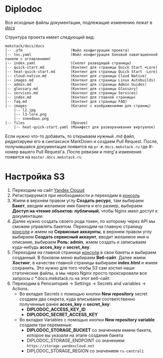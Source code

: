 # Diplodoc



Все исходные файлы документации, подлежащие изменению лежат в [*docs*](./docs/)

Структура проекта имеет следующий вид:
```
mekstack/docs/docs
|-- .yfm                      (Файл конфигурации проекта)
|-- toc.yaml                  (Файл конфигурация боковой навигационной панели с оглавлением)
|-- index.yaml                (Скелет разводящей страницы)
|-- quick-start.md            (Контент для страницы Quick Start +Lore)
|-- heat-quick-start.md       (Контент для страницы Quick Start -Lore)
|-- cloud-native.md           (Контент для страницы Cloud Native)
|-- images.md                 (Контент для страницы Linux Autobuilds)
|-- admin.md                  (Контент для страницы Admin Guides)
|-- glossary.md               (Контент для страницы Glossary)
|-- services.md               (Контент для страницы Services)
|-- index.md                  (Контент для главной страницы)
|-- faq.md                    (Контент для страницы FAQ)
|-- images                    (Каталог с изображениями для страниц)
    |-- l2.jpg
    |-- l3-lore.png
    |-- sneedaas.png
|-- files                     (Прочее)
    |-- heat-quick-start.yaml (Манифест для разворачивания виртуалок)
```

Если нужно что-то добавить, то открываем нужный .md файл, редактируем его в синтаксисе MarkDown и создаем Pull Request. После, получившаяся документация появится на `pr-#.docs.mekstack.ru` где #-номер вашего Pull Request'a. После ревизии и merg'a изменения появятся на `master.docs.mekstack.ru`


# Настройка S3

1. Переходим на сайт [Yandex Clouud](https://cloud.yandex.ru/services/storage)  
2. Регистрируемся при необходимости и переходим в [консоль](https://console.cloud.yandex.ru/)  
3. Жмем в верхнем правом углу **Создать ресурс**, там выбираем **Бакет**, вводим желаемое имя бакета и его размер, выбираем **Доступ на чтение объектов: публичный**, чтобы Nginx имел доступ к документации.  
4. Далее нужно создать своего рода токен, по которому через API мы сможем управлять бакетом. Переходим на главную страницу [консоли](https://console.cloud.yandex.ru/) и жмем на **Сервисные аккаунты**, в верхнем правом углу выбираем **Создать сервисный аккаунт**, вводит желаемое имя и описание, выбираем **Роль: admin**, жмем создать и записываем куда-нибудь **acces_key** и **secret_key**.
5. Переходим на главной странице [консоли](https://console.cloud.yandex.ru/) в свои бакеты и выбираем созданный. В боковом меню выбираем **Веб-сайт**. Далее жмем **Хостинг**, в качестве главной страницы выбираем **index.html** и жмем сохранить. Это нужно для того чтобы S3 сам хостил наши статические файлы, а мы через Nginx просто проксировали все запросы с *.docs.mekstack.ru на этот веб-сайт.
6. Переходим в Репозиторий -> Settings -> Secrets and variables -> Actions.
    - Во вкладке Secrets с помощью кнопки **New repository** secret создаем два секрета, куда вписываем соответственно полученные ранее **acces_key** и **secret_key**:
        - **DIPLODOC_ACCESS_KEY_ID**
        - **DIPLODOC_SECRET_ACCESS_KEY**
    - Во вкладке Variables с помощью кнопки **New repository variable** создаем три переменые:
        - **DIPLODOC_STORAGE_BUCKET** со значением имени бакета, которое вы указали на этапе создания бакета
        - DIPLODOC_STORAGE_ENDPOINT со значением `https://storage.yandexcloud.net`
        - DIPLODOC_STORAGE_REGION со значением `ru-central1`
